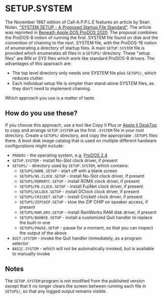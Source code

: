 # SETUP.SYSTEM

The November 1987 edition of Call-A.P.P.L.E features an article by Sean Nolan, ["SYSTEM.SETUP - A Proposed Startup File Standard"](https://www.callapple.org/magazines-4/call-a-p-p-l-e/setup-system-a-proposed-startup-file-standard/). The article was reprinted in [Beneath Apple DOS ProDOS 2020](https://archive.org/details/beneath-apple-dos-prodos-2020). The proposal combines the ProDOS-8 notion of running the first .SYSTEM file found on disk and the convention of chaining to the next .SYSTEM file, with the ProDOS-16 notion of enumerating a directory of startup files. A main `SETUP.SYSTEM` file is provided which enumerates all files in a `SETUPS/` directory. These "setup files" are BIN or SYS files which work like standard ProDOS-8 drivers. The advantages of this approach are:

* The top level directory only needs one SYSTEM file plus `SETUPS/`, which reduces clutter.
* Each individual setup file is simpler than stand-alone SYSTEM files, as they don't need to implement chaining.

Which approach you use is a matter of taste.

## How do you use these?

If you choose this approach, use a tool like Copy II Plus or [Apple II DeskTop](https://github.com/a2stuff/a2d) to copy and arrange `SETUP.SYSTEM` as the first `.SYSTEM` file in your root directory. Create a `SETUPS/` directory, and copy the appropriate `.SETUPS` files there. A boot disk image catalog that is used on multiple different hardware configurations might include:

* `PRODOS` - the operating system, e.g. [ProDOS 2.4](https://prodos8.com/)
* `SETUP.SYSTEM` - install No-Slot clock driver, if present
* `SETUPS/` - directory used by `SETUP.SYSTEM`, which contains:
  * `SETUPS/HOME.SETUP` - start off with a blank screen
  * `SETUPS/NS.CLOCK.SETUP` - install No-Slot clock driver, if present
  * `SETUPS/ROMXRTC.SETUP` - install ROMX clock driver, if present
  * `SETUPS/FN.CLOCK.SETUP` - install FujiNet clock driver, if present
  * `SETUPS/DCLOCK.SETUP` - install DClock clock driver, if present
  * `SETUPS/CRICKET.SETUP` - install Cricket! clock driver, if present
  * `SETUPS/ZIPCHIP.SETUP` - slow the ZIP CHIP on speaker access, if present
  * `SETUPS/RAM.DRV.SETUP` - install RamWorks RAM disk driver, if present
  * `SETUPS/BUHBYE.SETUP` - install a customized Quit handler to replace the built-in one
  * `SETUPS/PAUSE.SETUP` - pause for a moment, so that you can inspect the output of the above
* `QUIT.SYSTEM` - invoke the Quit handler immediately, as a program selector
* `BASIC.SYSTEM` - which will not be automatically invoked, but is available to manually invoke

## Notes

The `SETUP.SYSTEM` program is not modified from the published version except that it no longer clears the screen between running each file in `SETUPS/`, so that any logged output remains visible.
